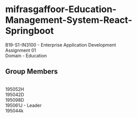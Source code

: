 # mifrasgaffoor-Education-Management-System-React-Springboot


B19-S1-IN3100 - Enterprise Application Development   <br/>
Assignment 01  <br/>
Domain  - Education  
                        

Group Members 
---------------
 <br/>
195052H   <br/>
195042D     <br/>
195098D  <br/>
195061J - Leader   <br/>
195044k  <br/>


